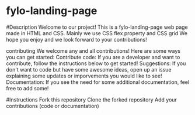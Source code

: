# fylo-landing-page
#Description
Welcome to our project! This is a  fylo-landing-page web page made in HTML and CSS.
Mainly we use CSS flex property and CSS grid
We hope you enjoy and we look forward to your contributions!

 contributing
We welcome any and all contributions! Here are some ways you can get started:
Contribute code: If you are a developer and want to contribute, follow the instructions below to get started!
Suggestions: If you don't want to code but have some awesome ideas, open up an issue explaining some updates or imporvements you would like to see!
Documentation: If you see the need for some additional documentation, feel free to add some!

#Instructions
Fork this repository
Clone the forked repository
Add your contributions (code or documentation)

